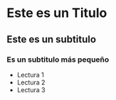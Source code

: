 # Este es un Titulo

## Este es un subtitulo

### Es un subtitulo más pequeño

- Lectura 1
- Lectura 2
- Lectura 3